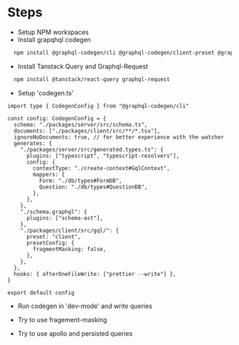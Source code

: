 # Steps

- Setup NPM workspaces
- Install grapqhql codegen

```bash
  npm install @graphql-codegen/cli @graphql-codegen/client-preset @graphql-codegen/schema-ast @graphql-codegen/typed-document-node @graphql-codegen/typescript-operations @graphql-codegen/typescript-resolvers
```

- Install Tanstack Query and Graphql-Request

```bash
  npm install @tanstack/react-query graphql-request
```

- Setup 'codegen.ts'

```
import type { CodegenConfig } from "@graphql-codegen/cli"

const config: CodegenConfig = {
  schema: "./packages/server/src/schema.ts",
  documents: ["./packages/client/src/**/*.tsx"],
  ignoreNoDocuments: true, // for better experience with the watcher
  generates: {
    "./packages/server/src/generated.types.ts": {
      plugins: ["typescript", "typescript-resolvers"],
      config: {
        contextType: "./create-context#GqlContext",
        mappers: {
          Form: "./db/types#FormDB",
          Question: "./db/types#QuestionDB",
        },
      },
    },
    "./schema.graphql": {
      plugins: ["schema-ast"],
    },
    "./packages/client/src/gql/": {
      preset: "client",
      presetConfig: {
        fragmentMasking: false,
      },
    },
  },
  hooks: { afterOneFileWrite: ["prettier --write"] },
}

export default config
```

- Run codegen in 'dev-mode' and write queries

- Try to use fragement-masking

- Try to use apollo and persisted queries
